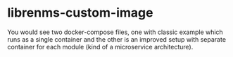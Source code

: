 # librenms-custom-image

You would see two docker-compose files, one with classic example which runs as a single container and the other is an improved setup with separate container for each module (kind of a microservice architecture). 
